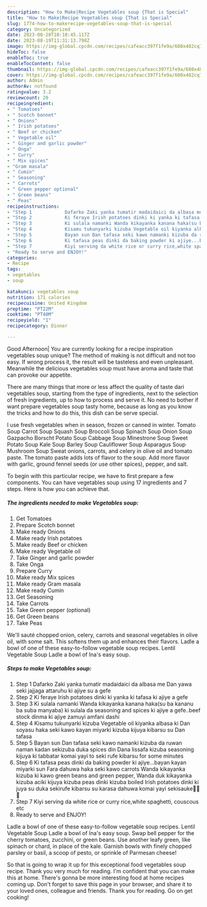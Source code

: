 ```yaml
---
description: "How to Make|Recipe Vegetables soup {That is Special"
title: "How to Make|Recipe Vegetables soup {That is Special"
slug: 1774-how-to-makerecipe-vegetables-soup-that-is-special
category: Uncategorized
date: 2023-08-28T10:10:45.117Z
date: 2023-08-19T11:31:13.798Z
image: https://img-global.cpcdn.com/recipes/cafeacc397f1fe9a/680x482cq70/vegetables-soup-recipe-main-photo.jpg
hideToc: false
enableToc: true
enableTocContent: false
thumbnail: https://img-global.cpcdn.com/recipes/cafeacc397f1fe9a/680x482cq70/vegetables-soup-recipe-main-photo.jpg
cover: https://img-global.cpcdn.com/recipes/cafeacc397f1fe9a/680x482cq70/vegetables-soup-recipe-main-photo.jpg
author: Admin
authorAv: notfound
ratingvalue: 3.2
reviewcount: 20
recipeingredient:
- " Tomatoes"
- " Scotch bonnet"
- " Onions"
- " Irish potatoes"
- " Beef or chicken"
- " Vegetable oil"
- " Ginger and garlic powder"
- " Onga"
- " Curry"
- " Mix spices"
- "Gram masala"
- " Cumin"
- " Seasoning"
- " Carrots"
- " Green pepper optional"
- " Green beans"
- " Peas"
recipeinstructions:
- "Step 1            Dafarko Zaki yanka tumatir madaidaici da albasa me Dan yawa seki jajjaga attaruhu ki ajiye su a gefe"
- "Step 2            Ki feraye Irish potatoes dinki ki yanka ki tafasa ki ajiye a gefe"
- "Step 3            Ki sulala namanki Wanda kikayanka kanana haka(su ba kananu ba suba manyaba) ki sulala da seasoning and spices ki ajiye a gefe..beef stock dinma ki ajiye zamuyi amfani dashi"
- "Step 4            Kisamu tukunyarki kizuba Vegetable oil kiyanka albasa ki Dan soyasu haka seki kawo kayan miyarki kizuba kijuya kibarsu su Dan tafasa"
- "Step 5            Bayan sun Dan tafasa seki kawo namanki kizuba da ruwan naman kadan sekizuba duka spices din Dana lissafa kizuba seasoning kijuya ki tabbatar komai yayi to seki rufe kibarsu for some minutes"
- "Step 6            Ki tafasa peas dinki da baking powder ki ajiye...bayan kayan miyarki sun Fara dahuwa haka seki kawo carrots Wanda kikayanka kizuba ki kawo green beans and green pepper, Wanda duk kikayanka kizuba aciki kijuya kizuba peas dinki kizuba boiled Irish potatoes dinki ki juya su duka sekirufe kibarsu su karasa dahuwa komai yayi sekisauke🥰😍😍"
- "Step 7            Kiyi serving da white rice or curry rice,white spaghetti, couscous etc"
- "Ready to serve and ENJOY!"
categories:
- Recipe
tags:
- vegetables
- soup

katakunci: vegetables soup 
nutrition: 171 calories
recipecuisine: United Kingdom
preptime: "PT22M"
cooktime: "PT40M"
recipeyield: "1"
recipecategory: Dinner

---
```



Good Afternoon| You are currently looking for a recipe inspiration vegetables soup unique? The method of making is not difficult and not too easy. If wrong process it, the result will be tasteless and even unpleasant. Meanwhile the delicious vegetables soup must have aroma and taste that can provoke our appetite.






There are many things that more or less affect the quality of taste dari vegetables soup, starting from the type of ingredients, next to the selection of fresh ingredients, up to how to process and serve it. No need to bother if want prepare vegetables soup tasty home, because as long as you know the tricks and how to do this, this dish can be serve special.


I use fresh vegetables when in season, frozen or canned in winter. Tomato Soup Carrot Soup Squash Soup Broccoli Soup Spinach Soup Onion Soup Gazpacho Borscht Potato Soup Cabbage Soup Minestrone Soup Sweet Potato Soup Kale Soup Barley Soup Cauliflower Soup Asparagus Soup Mushroom Soup Sweat onions, carrots, and celery in olive oil and tomato paste. The tomato paste adds lots of flavor to the soup. Add more flavor with garlic, ground fennel seeds (or use other spices), pepper, and salt.


To begin with this particular recipe, we have to first prepare a few components. You can have vegetables soup using 17 ingredients and 7 steps. Here is how you can achieve that.

<!--inarticleads1-->

##### The ingredients needed to make Vegetables soup:

1. Get  Tomatoes
1. Prepare  Scotch bonnet
1. Make ready  Onions
1. Make ready  Irish potatoes
1. Make ready  Beef or chicken
1. Make ready  Vegetable oil
1. Take  Ginger and garlic powder
1. Take  Onga
1. Prepare  Curry
1. Make ready  Mix spices
1. Make ready Gram masala
1. Make ready  Cumin
1. Get  Seasoning
1. Take  Carrots
1. Take  Green pepper (optional)
1. Get  Green beans
1. Take  Peas


We&#39;ll sauté chopped onion, celery, carrots and seasonal vegetables in olive oil, with some salt. This softens them up and enhances their flavors. Ladle a bowl of one of these easy-to-follow vegetable soup recipes. Lentil Vegetable Soup Ladle a bowl of Ina&#39;s easy soup. 

<!--inarticleads2-->

##### Steps to make Vegetables soup:

1. Step 1            Dafarko Zaki yanka tumatir madaidaici da albasa me Dan yawa seki jajjaga attaruhu ki ajiye su a gefe
1. Step 2            Ki feraye Irish potatoes dinki ki yanka ki tafasa ki ajiye a gefe
1. Step 3            Ki sulala namanki Wanda kikayanka kanana haka(su ba kananu ba suba manyaba) ki sulala da seasoning and spices ki ajiye a gefe..beef stock dinma ki ajiye zamuyi amfani dashi
1. Step 4            Kisamu tukunyarki kizuba Vegetable oil kiyanka albasa ki Dan soyasu haka seki kawo kayan miyarki kizuba kijuya kibarsu su Dan tafasa
1. Step 5            Bayan sun Dan tafasa seki kawo namanki kizuba da ruwan naman kadan sekizuba duka spices din Dana lissafa kizuba seasoning kijuya ki tabbatar komai yayi to seki rufe kibarsu for some minutes
1. Step 6            Ki tafasa peas dinki da baking powder ki ajiye...bayan kayan miyarki sun Fara dahuwa haka seki kawo carrots Wanda kikayanka kizuba ki kawo green beans and green pepper, Wanda duk kikayanka kizuba aciki kijuya kizuba peas dinki kizuba boiled Irish potatoes dinki ki juya su duka sekirufe kibarsu su karasa dahuwa komai yayi sekisauke🥰😍😍
1. Step 7            Kiyi serving da white rice or curry rice,white spaghetti, couscous etc
1. Ready to serve and ENJOY!

Ladle a bowl of one of these easy-to-follow vegetable soup recipes. Lentil Vegetable Soup Ladle a bowl of Ina&#39;s easy soup. Swap bell pepper for the cherry tomatoes, zucchini, or green beans. Use another leafy green, like spinach or chard, in place of the kale. Garnish bowls with finely chopped parsley or basil, a scoop of pesto, or sprinkle of Parmesan cheese! 

So that is going to wrap it up for this exceptional food vegetables soup recipe. Thank you very much for reading. I'm confident that you can make this at home. There's gonna be more interesting food at home recipes coming up. Don't forget to save this page in your browser, and share it to your loved ones, colleague and friends. Thank you for reading. Go on get cooking!
